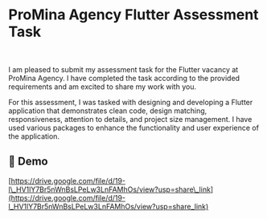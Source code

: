 <h1 align="start" id="title">ProMina Agency Flutter Assessment Task</h1>
</br>

<p id="description">I am pleased to submit my assessment task for the Flutter vacancy at ProMina Agency. I have completed the task according to the provided requirements and am excited to share my work with you.</p>



<p id="description">For this assessment, I was tasked with designing and developing a Flutter application that demonstrates clean code, design matching, responsiveness, attention to details, and project size management. I have used various packages to enhance the functionality and user experience of the application.</p>
 
<h2>🚀 Demo</h2>

[https://drive.google.com/file/d/19-l\_HV1lY7Br5nWnBsLPeLw3LnFAMhOs/view?usp=share\_link](https://drive.google.com/file/d/19-l_HV1lY7Br5nWnBsLPeLw3LnFAMhOs/view?usp=share_link)

